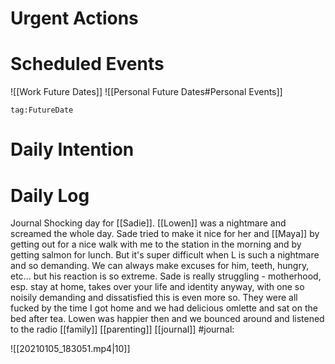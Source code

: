 # Urgent Actions



# Scheduled Events

![[Work Future Dates]]
![[Personal Future Dates#Personal Events]]

```query
tag:FutureDate
```

# Daily Intention

# Daily Log

Journal Shocking day for [[Sadie]]. [[Lowen]] was a nightmare and screamed the whole day. Sade tried to make it nice for her and [[Maya]] by getting out for a nice walk with me to the station in the morning and by getting salmon for lunch. But it's super difficult when L is such a nightmare and so demanding. We can always make excuses for him, teeth, hungry, etc... but his reaction is so extreme. Sade is really struggling - motherhood, esp. stay at home, takes over your life and identity anyway, with one so noisily demanding and dissatisfied this is even more so. They were all fucked by the time I got home and we had  delicious omlette and sat on the bed after tea. Lowen was happier then and we bounced around and listened to the radio [[family]] [[parenting]] [[journal]] #journal:

![[20210105_183051.mp4|10]]




